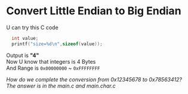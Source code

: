 # Convert Little Endian to Big Endian
U can try this C code
```c
  int value;
  printf("size=%d\n",sizeof(value));
```
Output is **"4"**  
Now U know that integers is 4 Bytes  
And Range is `0x00000000` ~ `0xFFFFFFFF`  
  
  
  
_How do we complete the conversion from 0x12345678 to 0x78563412?_  
_The answer is in the main.c and main.char.c_
